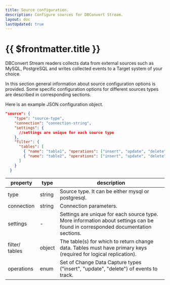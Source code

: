 ```yaml
---
title: Source configuration.
description: Configure sources for DBConvert Stream.
layout: doc
lastUpdated: true
---
```

# {{ $frontmatter.title }}

DBConvert Stream readers collects data from external sources such as MySQL, PostgreSQL and writes collected events to a Target system of your choice.

In this section general information about source configuration options is provided. Some specific configuration options for different sources types are described in corresponding sections.

Here is an example JSON configuration object.

```JSON
"source": {
    "type": "source-type",
    "connection": "connection-string",
    "settings": {
      //settings are unique for each source type
    },
    "filter": {
      "tables": [
        { "name": "table1", "operations": ["insert", "update", "delete"]},
        { "name": "table2", "operations": ["insert", "update", "delete"]}
      ]
    }
  }
```

| property       | type | description                                                                                            |
|----------------|-------------------------|-------------------------------------------------------------------------------------------------------|
| type           | string | Source type. It can be either mysql or postgresql.                                                                  |
| connection     | string | Connection parameters.                                                                                 |
| settings       | - | Settings are unique for each source type. More information about settings can be found in corresponded documentation sections. |
| filter/ tables | object | The table(s) for which to return change data. Tables must have primary keys (required for logical replication).       |
| operations | enum | Set of Change Data Capture types ("insert", "update", "delete") of events to track. |





